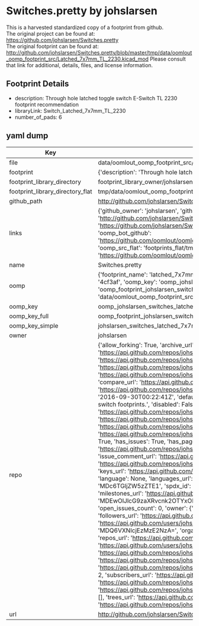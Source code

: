 # Switches.pretty by johslarsen  
This is a harvested standardized copy of a footprint from github.  
The original project can be found at:  
https://github.com/johslarsen/Switches.pretty  
The original footprint can be found at:
http://github.com/johslarsen/Switches.pretty/blob/master/tmp/data/oomlout_oomp_footprint_src/Latched_7x7mm_TL_2230.kicad_mod
Please consult that link for additional, details, files, and license information.  
## Footprint Details
* description: Through hole latched toggle switch E-Switch TL 2230 footprint recommendation  
* libraryLink: Switch_Latched_7x7mm_TL_2230  
* number_of_pads: 6  
## yaml dump  
| Key | Value |  
| --- | --- |  
| file | data/oomlout_oomp_footprint_src/Switches.pretty/Latched_7x7mm_TL_2230.kicad_mod |  
| footprint | {'description': 'Through hole latched toggle switch E-Switch TL 2230 footprint recommendation', 'libraryLink': 'Switch_Latched_7x7mm_TL_2230', 'number_of_pads': 6} |  
| footprint_library_directory | footprint_library_owner/johslarsen_Switches.pretty |  
| footprint_library_directory_flat | tmp/data/oomlout_oomp_footprint_src/footprints_flat/johslarsen_switches_latched_7x7mm_tl_2230/working |  
| github_path | http://github.com/johslarsen/Switches.pretty/blob/master/tmp/data/oomlout_oomp_footprint_src/Latched_7x7mm_TL_2230.kicad_mod |  
| links | {'github_owner': 'johslarsen', 'github_repo_name': 'Switches.pretty', 'github_src': 'http://github.com/johslarsen/Switches.pretty/blob/master/tmp/data/oomlout_oomp_footprint_src/Latched_7x7mm_TL_2230.kicad_mod', 'github_src_repo': 'https://github.com/johslarsen/Switches.pretty', 'oomp_bot': 'tmp/data/oomlout_oomp_footprint_src/footprints/johslarsen_switches_latched_7x7mm_tl_2230/working', 'oomp_bot_github': 'https://github.com/oomlout/oomlout_oomp_footprint_bot/tree/main/tmp/data/oomlout_oomp_footprint_src/footprints/johslarsen_switches_latched_7x7mm_tl_2230/working', 'oomp_src_flat': 'footprints_flat/tmp/data/oomlout_oomp_footprint_src/footprints_flat/johslarsen_switches_latched_7x7mm_tl_2230/working', 'oomp_src_flat_github': 'https://github.com/oomlout/oomlout_oomp_footprint_src/tree/main/tmp/data/oomlout_oomp_footprint_src/footprints_flat/johslarsen_switches_latched_7x7mm_tl_2230/working'} |  
| name | Switches.pretty |  
| oomp | {'footprint_name': 'latched_7x7mm_tl_2230', 'library_name': 'switches', 'md5': '4cf3afed1f4e7db97682d8c740b9e106', 'md5_10': '4cf3afed1f', 'md5_5': '4cf3a', 'md5_6': '4cf3af', 'oomp_key': 'oomp_johslarsen_switches_latched_7x7mm_tl_2230', 'oomp_key_extra': 'oomp_footprint_johslarsen_switches_latched_7x7mm_tl_2230', 'oomp_key_full': 'oomp_footprint_johslarsen_switches_latched_7x7mm_tl_2230_4cf3af', 'oomp_key_simple': 'johslarsen_switches_latched_7x7mm_tl_2230', 'original_filename': 'data/oomlout_oomp_footprint_src/Switches.pretty/Latched_7x7mm_TL_2230.kicad_mod', 'owner_name': 'johslarsen'} |  
| oomp_key | oomp_johslarsen_switches_latched_7x7mm_tl_2230 |  
| oomp_key_full | oomp_footprint_johslarsen_switches_latched_7x7mm_tl_2230 |  
| oomp_key_simple | johslarsen_switches_latched_7x7mm_tl_2230 |  
| owner | johslarsen |  
| repo | {'allow_forking': True, 'archive_url': 'https://api.github.com/repos/johslarsen/Switches.pretty/{archive_format}{/ref}', 'archived': False, 'assignees_url': 'https://api.github.com/repos/johslarsen/Switches.pretty/assignees{/user}', 'blobs_url': 'https://api.github.com/repos/johslarsen/Switches.pretty/git/blobs{/sha}', 'branches_url': 'https://api.github.com/repos/johslarsen/Switches.pretty/branches{/branch}', 'clone_url': 'https://github.com/johslarsen/Switches.pretty.git', 'collaborators_url': 'https://api.github.com/repos/johslarsen/Switches.pretty/collaborators{/collaborator}', 'comments_url': 'https://api.github.com/repos/johslarsen/Switches.pretty/comments{/number}', 'commits_url': 'https://api.github.com/repos/johslarsen/Switches.pretty/commits{/sha}', 'compare_url': 'https://api.github.com/repos/johslarsen/Switches.pretty/compare/{base}...{head}', 'contents_url': 'https://api.github.com/repos/johslarsen/Switches.pretty/contents/{+path}', 'contributors_url': 'https://api.github.com/repos/johslarsen/Switches.pretty/contributors', 'created_at': '2016-09-30T00:22:41Z', 'default_branch': 'master', 'deployments_url': 'https://api.github.com/repos/johslarsen/Switches.pretty/deployments', 'description': 'KiCad library with switch footprints.', 'disabled': False, 'downloads_url': 'https://api.github.com/repos/johslarsen/Switches.pretty/downloads', 'events_url': 'https://api.github.com/repos/johslarsen/Switches.pretty/events', 'fork': False, 'forks': 0, 'forks_count': 0, 'forks_url': 'https://api.github.com/repos/johslarsen/Switches.pretty/forks', 'full_name': 'johslarsen/Switches.pretty', 'git_commits_url': 'https://api.github.com/repos/johslarsen/Switches.pretty/git/commits{/sha}', 'git_refs_url': 'https://api.github.com/repos/johslarsen/Switches.pretty/git/refs{/sha}', 'git_tags_url': 'https://api.github.com/repos/johslarsen/Switches.pretty/git/tags{/sha}', 'git_url': 'git://github.com/johslarsen/Switches.pretty.git', 'has_discussions': False, 'has_downloads': True, 'has_issues': True, 'has_pages': False, 'has_projects': True, 'has_wiki': True, 'homepage': None, 'hooks_url': 'https://api.github.com/repos/johslarsen/Switches.pretty/hooks', 'html_url': 'https://github.com/johslarsen/Switches.pretty', 'id': 69618640, 'is_template': False, 'issue_comment_url': 'https://api.github.com/repos/johslarsen/Switches.pretty/issues/comments{/number}', 'issue_events_url': 'https://api.github.com/repos/johslarsen/Switches.pretty/issues/events{/number}', 'issues_url': 'https://api.github.com/repos/johslarsen/Switches.pretty/issues{/number}', 'keys_url': 'https://api.github.com/repos/johslarsen/Switches.pretty/keys{/key_id}', 'labels_url': 'https://api.github.com/repos/johslarsen/Switches.pretty/labels{/name}', 'language': None, 'languages_url': 'https://api.github.com/repos/johslarsen/Switches.pretty/languages', 'license': {'key': 'unlicense', 'name': 'The Unlicense', 'node_id': 'MDc6TGljZW5zZTE1', 'spdx_id': 'Unlicense', 'url': 'https://api.github.com/licenses/unlicense'}, 'merges_url': 'https://api.github.com/repos/johslarsen/Switches.pretty/merges', 'milestones_url': 'https://api.github.com/repos/johslarsen/Switches.pretty/milestones{/number}', 'mirror_url': None, 'name': 'Switches.pretty', 'network_count': 0, 'node_id': 'MDEwOlJlcG9zaXRvcnk2OTYxODY0MA==', 'notifications_url': 'https://api.github.com/repos/johslarsen/Switches.pretty/notifications{?since,all,participating}', 'open_issues': 0, 'open_issues_count': 0, 'owner': {'avatar_url': 'https://avatars.githubusercontent.com/u/1331670?v=4', 'events_url': 'https://api.github.com/users/johslarsen/events{/privacy}', 'followers_url': 'https://api.github.com/users/johslarsen/followers', 'following_url': 'https://api.github.com/users/johslarsen/following{/other_user}', 'gists_url': 'https://api.github.com/users/johslarsen/gists{/gist_id}', 'gravatar_id': '', 'html_url': 'https://github.com/johslarsen', 'id': 1331670, 'login': 'johslarsen', 'node_id': 'MDQ6VXNlcjEzMzE2NzA=', 'organizations_url': 'https://api.github.com/users/johslarsen/orgs', 'received_events_url': 'https://api.github.com/users/johslarsen/received_events', 'repos_url': 'https://api.github.com/users/johslarsen/repos', 'site_admin': False, 'starred_url': 'https://api.github.com/users/johslarsen/starred{/owner}{/repo}', 'subscriptions_url': 'https://api.github.com/users/johslarsen/subscriptions', 'type': 'User', 'url': 'https://api.github.com/users/johslarsen'}, 'private': False, 'pulls_url': 'https://api.github.com/repos/johslarsen/Switches.pretty/pulls{/number}', 'pushed_at': '2016-09-30T00:32:31Z', 'releases_url': 'https://api.github.com/repos/johslarsen/Switches.pretty/releases{/id}', 'size': 1, 'ssh_url': 'git@github.com:johslarsen/Switches.pretty.git', 'stargazers_count': 0, 'stargazers_url': 'https://api.github.com/repos/johslarsen/Switches.pretty/stargazers', 'statuses_url': 'https://api.github.com/repos/johslarsen/Switches.pretty/statuses/{sha}', 'subscribers_count': 2, 'subscribers_url': 'https://api.github.com/repos/johslarsen/Switches.pretty/subscribers', 'subscription_url': 'https://api.github.com/repos/johslarsen/Switches.pretty/subscription', 'svn_url': 'https://github.com/johslarsen/Switches.pretty', 'tags_url': 'https://api.github.com/repos/johslarsen/Switches.pretty/tags', 'teams_url': 'https://api.github.com/repos/johslarsen/Switches.pretty/teams', 'temp_clone_token': None, 'topics': [], 'trees_url': 'https://api.github.com/repos/johslarsen/Switches.pretty/git/trees{/sha}', 'updated_at': '2016-09-30T00:22:41Z', 'url': 'https://api.github.com/repos/johslarsen/Switches.pretty', 'visibility': 'public', 'watchers': 0, 'watchers_count': 0, 'web_commit_signoff_required': False} |  
| url | http://github.com/johslarsen/Switches.pretty |  


